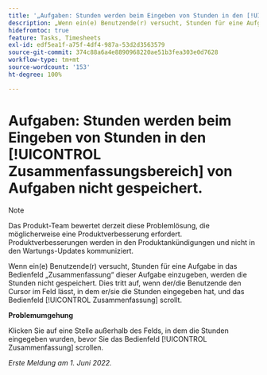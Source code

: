 ```yaml
---
title: '„Aufgaben: Stunden werden beim Eingeben von Stunden in den [!UICONTROL Zusammenfassungsbereich] von Aufgaben nicht gespeichert“'
description: „Wenn ein(e) Benutzende(r) versucht, Stunden für eine Aufgabe in das Bedienfeld ‚Zusammenfassung‘ dieser Aufgabe einzugeben, werden die Stunden nicht gespeichert. Dies tritt auf, wenn der/die Benutzende den Cursor im Feld lässt, in dem er/sie die Stunden eingegeben hat, und das Bedienfeld [!UICONTROL Zusammenfassung] scrollt“
hidefromtoc: true
feature: Tasks, Timesheets
exl-id: edf5ea1f-a75f-4df4-987a-53d2d3563579
source-git-commit: 374c88a6a4e8890968220ae51b3fea303e0d7628
workflow-type: tm+mt
source-wordcount: '153'
ht-degree: 100%

---
```


# Aufgaben: Stunden werden beim Eingeben von Stunden in den [!UICONTROL Zusammenfassungsbereich] von Aufgaben nicht gespeichert.

<!--Converted to story-->

>[!NOTE]
>
>Das Produkt-Team bewertet derzeit diese Problemlösung, die möglicherweise eine Produktverbesserung erfordert. Produktverbesserungen werden in den Produktankündigungen und nicht in den Wartungs-Updates kommuniziert.

Wenn ein(e) Benutzende(r) versucht, Stunden für eine Aufgabe in das Bedienfeld „Zusammenfassung“ dieser Aufgabe einzugeben, werden die Stunden nicht gespeichert. Dies tritt auf, wenn der/die Benutzende den Cursor im Feld lässt, in dem er/sie die Stunden eingegeben hat, und das Bedienfeld [!UICONTROL Zusammenfassung] scrollt.

**Problemumgehung**

Klicken Sie auf eine Stelle außerhalb des Felds, in dem die Stunden eingegeben wurden, bevor Sie das Bedienfeld [!UICONTROL Zusammenfassung] scrollen.

_Erste Meldung am 1. Juni 2022._
